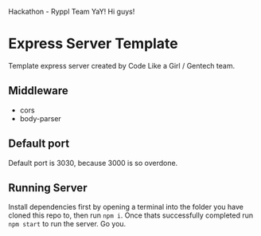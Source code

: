 
Hackathon - Ryppl Team YaY! Hi guys!

# Express Server Template

Template express server created by Code Like a Girl / Gentech team.

## Middleware

- cors
- body-parser

## Default port

Default port is 3030, because 3000 is so overdone.

## Running Server

Install dependencies first by opening a terminal into the folder you have cloned this repo to, then run `npm i`. Once thats successfully completed run `npm start` to run the server. Go you.